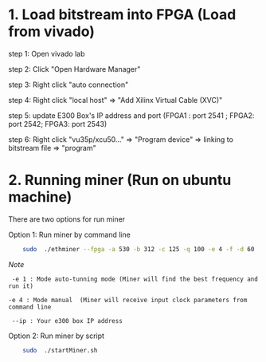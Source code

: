 # 1. Load bitstream into FPGA (Load from vivado)

step 1: Open vivado lab

step 2: Click "Open Hardware Manager"

step 3: Right click "auto connection"

step 4: Right click "local host" => "Add Xilinx Virtual Cable (XVC)"

step 5: update E300 Box's IP address and port  (FPGA1 : port 2541 ; FPGA2: port 2542; FPGA3: port 2543)

step 6: Right click "vu35p/xcu50..." => "Program device" => linking to bitstream file => "program"


# 2. Running miner (Run on ubuntu machine)
There are two options for run miner

Option 1: Run miner by command line
```bash
	sudo  ./ethminer --fpga -a 530 -b 312 -c 125 -q 100 -e 4 -f -d 60  -P stratum1+tcp://0x2784685ba4a940406b185f945c26104d64f7562e.vu35p@eth-na.f2pool.com:6688  ---ip 192.168.1.62
```
_Note_ 
 
 ` -e 1 : Mode auto-tunning mode (Miner will find the best frequency and run it)`

 ` -e 4 : Mode manual  (Miner will receive input clock parameters from command line `
 
 ` --ip : Your e300 box IP address`


Option 2: Run miner by script
```bash
	sudo  ./startMiner.sh
```

